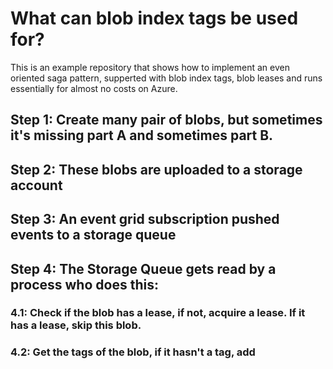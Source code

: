 # What can blob index tags be used for?

This is an example repository that shows how to implement an even oriented saga pattern, supperted with blob index tags, blob leases and runs essentially for almost no costs on Azure.

## Step 1: Create many pair of blobs, but sometimes it's missing part A and sometimes part B.
## Step 2: These blobs are uploaded to a storage account
## Step 3: An event grid subscription pushed events to a storage queue
## Step 4: The Storage Queue gets read by a process who does this:
### 4.1: Check if the blob has a lease, if not, acquire a lease. If it has a lease, skip this blob.
### 4.2: Get the tags of the blob, if it hasn't a tag, add 